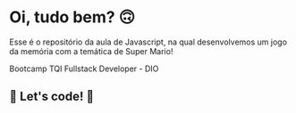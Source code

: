 # Oi, tudo bem? 🙃

Esse é o repositório da aula de Javascript, na qual desenvolvemos um jogo da memória com a temática de Super Mario! 

Bootcamp TQI Fullstack Developer - DIO
 

## 🚀 Let's code! 🚀

